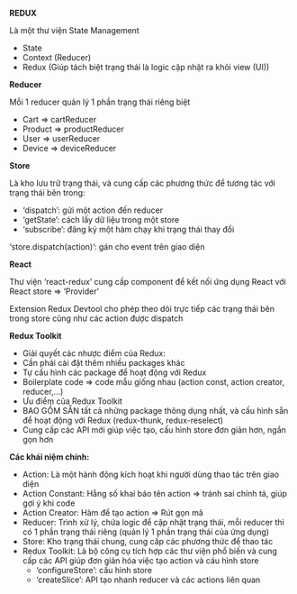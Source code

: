 ﻿**REDUX**

Là một thư viện State Management

- State
- Context (Reducer)
- Redux (Giúp tách biệt trạng thái là logic cập nhật ra khỏi view (UI))

**Reducer**

Mỗi 1 reducer quản lý 1 phần trạng thái riêng biệt

- Cart => cartReducer
- Product => productReducer
- User => userReducer
- Device => deviceReducer

**Store**

Là kho lưu trữ trạng thái, và cung cấp các phương thức để tương tác với trạng thái bên trong:

- ‘dispatch’: gửi một action đến reducer
- ‘getState’: cách lấy dữ liệu trong một store
- ‘subscribe’: đăng ký một hàm chạy khi trạng thái thay đổi

‘store.dispatch(action)’: gán cho event trên giao diện

**React**

Thư viện ‘react-redux’ cung cấp component để kết nối ứng dụng React với React store => ‘Provider’

Extension Redux Devtool cho phép theo dõi trực tiếp các trạng thái bên trong store cũng như các action được dispatch

**Redux Toolkit**

- Giải quyết các nhược điểm của Redux:
- Cần phải cài đặt thêm nhiều packages khác 
- Tự cấu hình các package để hoạt động với Redux
- Boilerplate code => code mẫu giống nhau (action const, action creator, reducer,…)
- Ưu điểm của Redux Toolkit
- BAO GỒM SẴN tất cả những package thông dụng nhất, và cấu hình sẵn để hoạt động với Redux (redux-thunk, redux-reselect)
- Cung cấp các API mới giúp việc tạo, cấu hình store đơn giản hơn, ngắn gọn hơn

**Các khái niệm chính:**

- Action: Là một hành động kích hoạt khi người dùng thao tác trên giao diện
- Action Constant: Hằng số khai báo tên action => tránh sai chính tả, giúp gợi ý khi code
- Action Creator: Hàm để tạo action => Rút gọn mã
- Reducer: Trình xử lý, chứa logic để cập nhật trạng thái, mỗi reducer thì có 1 phần trạng thái riêng (quản lý 1 phần trạng thái của ứng dụng)
- Store: Kho trạng thái chung, cung cấp các phương thức để thao tác 
- Redux Toolkit: Là bộ công cụ tích hợp các thư viện phổ biến và cung cấp các API giúp đơn giản hóa việc tạo action và cáu hình store
  - ‘configureStore’: cấu hình store
  - ‘createSlice’: API tạo nhanh reducer và các actions liên quan

